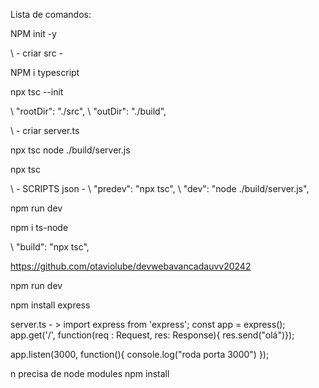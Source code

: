 Lista de comandos:

NPM init -y

\\ - criar src -

NPM i typescript

npx tsc --init

\\ "rootDir": "./src",
\\ "outDir": "./build",

\\ - criar server.ts

npx tsc
node ./build/server.js

npx tsc

\\ - SCRIPTS json -
\\ "predev": "npx tsc",
\\ "dev": "node ./build/server.js",

npm run dev

npm i ts-node

\\ "build": "npx tsc",

https://github.com/otaviolube/devwebavancadauvv20242

npm run dev

npm install express

server.ts - > import express from 'express';
const app = express();
app.get('/', function(req : Request, res: Response){
res.send("olá")});

app.listen(3000, function(){
console.log("roda porta 3000")
});

n precisa de node modules
npm install
